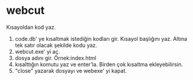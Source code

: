 # webcut
Kısayoldan kod yaz.

1) code.db' ye kısaltmak istediğin kodları gir.
   Kısayol başlığını yaz.
   Altına tek satır olacak şekilde kodu yaz.
2) webcut.exe' yi aç.
3) dosya adını gir. Örnek:index.html
3) kısalttığın komutu yaz ve enter'la.
   Birden çok kısaltma ekleyebilirsin.
4) "close" yazarak dosyayı ve webexe' yi kapat.
 


